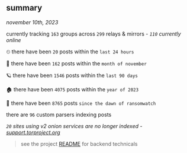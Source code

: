 
## summary
_november 10th, 2023_

currently tracking `163` groups across `299` relays & mirrors - _`110` currently online_

⏲ there have been `20` posts within the `last 24 hours`

🦈 there have been `162` posts within the `month of november`

🪐 there have been `1546` posts within the `last 90 days`

🏚 there have been `4075` posts within the `year of 2023`

🦕 there have been `8765` posts `since the dawn of ransomwatch`

there are `96` custom parsers indexing posts

_`20` sites using v2 onion services are no longer indexed - [support.torproject.org](https://support.torproject.org/onionservices/v2-deprecation/)_

> see the project [README](https://github.com/joshhighet/ransomwatch#ransomwatch--) for backend technicals
